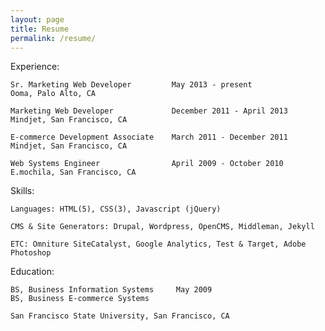 ```yaml
---
layout: page
title: Resume
permalink: /resume/
---
```


Experience:

	Sr. Marketing Web Developer         May 2013 - present
	Ooma, Palo Alto, CA	
	
	Marketing Web Developer             December 2011 - April 2013
	Mindjet, San Francisco, CA
	
	E-commerce Development Associate    March 2011 - December 2011
	Mindjet, San Francisco, CA
	
	Web Systems Engineer                April 2009 - October 2010
	E.mochila, San Francisco, CA
	

Skills: 

	Languages: HTML(5), CSS(3), Javascript (jQuery)
	
	CMS & Site Generators: Drupal, Wordpress, OpenCMS, Middleman, Jekyll 
	
	ETC: Omniture SiteCatalyst, Google Analytics, Test & Target, Adobe Photoshop
	
	
	
	
Education: 

    BS, Business Information Systems     May 2009
    BS, Business E-commerce Systems
	
	San Francisco State University, San Francisco, CA
								
	